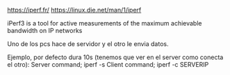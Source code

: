 https://iperf.fr/
https://linux.die.net/man/1/iperf

iPerf3 is a tool for active measurements of the maximum achievable bandwidth on IP networks

Uno de los pcs hace de servidor y el otro le envia datos.


Ejemplo, por defecto dura 10s (tenemos que ver en el server como conecta el otro):
Server command; iperf -s
Client command; iperf -c SERVERIP
